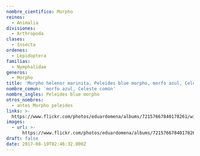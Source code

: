 ```yaml
---
nombre_cientifico: Morpho
reinos:
  - Animalia
divisiones:
  - Arthropoda
clases:
  - Insecta
ordenes:
  - Lepidoptera
familias:
  - Nymphalidae
generos:
  - Morpho
title: 'Morpho helenor marinita, Peleides blue morpho, morfo azul, Celeste común'
nombre_comun: 'morfo azul, Celeste común'
nombre_ingles: Peleides blue morpho
otros_nombres:
  - antes Morpho peleides
links: >-
  https://www.flickr.com/photos/eduardomena/albums/72157667840178261/with/32252193644/
images:
  - url: >-
      https://www.flickr.com/photos/eduardomena/albums/72157667840178261/with/32252193644/
draft: false
date: 2017-08-19T02:46:32.000Z
---
```


